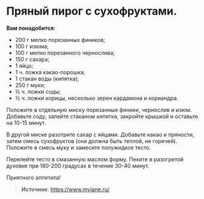 # Пряный пирог с сухофруктами.

**Вам понадобится:**

- 200 г мелко порезанных фиников;
- 100 г изюма;
- 100 г мелко порезанного чернослива;
- 150 г сахара;
- 1 яйцо;
- 1 ч. ложка какао-порошка;
- 1 стакан воды (кипятка);
- 250 г муки;
- ½ ч. ложки соды;
- ½ ч. ложки корицы, несколько зерен кардамона и кориандра.

Положите в отдельную миску порезанные финики, чернослив и изюм. Добавьте соду, залейте стаканом кипятка, закройте крышкой и оставьте на 10-15 минут.

В другой миске разотрите сахар с яйцами. Добавьте какао и пряности, затем смесь сухофруктов (она должна быть теплой, не горячей). Положите в смесь муку и замесите полужидкое тесто.

Перелейте тесто в смазанную маслом форму. Пеките в разогретой духовке при 180-200 градусах в течение 30-40 минут.

Приятного аппетита!

> **Источник**: https://www.myjane.ru/
